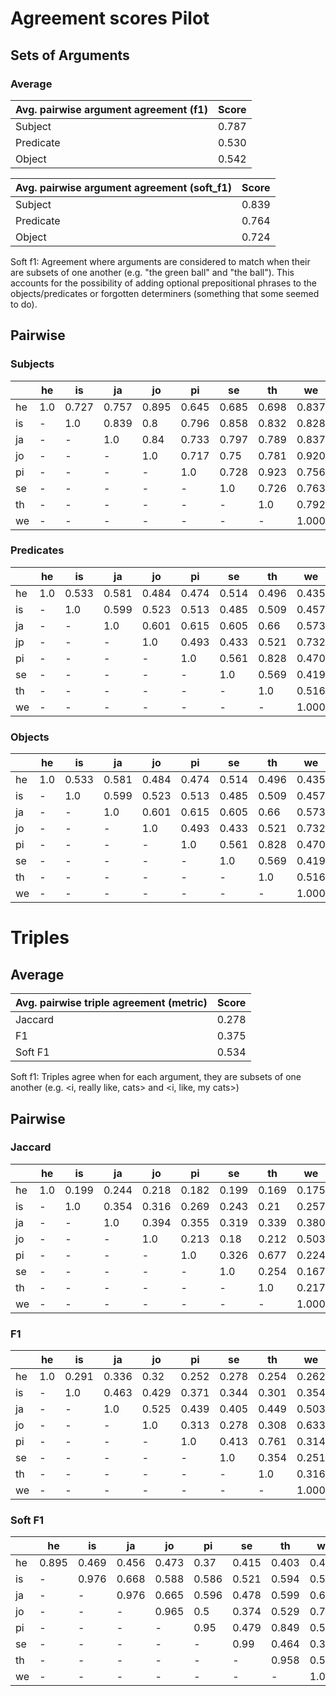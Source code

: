 # Agreement scores Pilot


## Sets of Arguments


### Average

| Avg. pairwise argument agreement (f1) | Score|
| ---------------- |:-------------:|
| Subject          | 0.787 |
| Predicate        | 0.530 |
| Object           | 0.542 |

| Avg. pairwise argument agreement (soft_f1) | Score|
| ---------- |:-------------:|
| Subject    | 0.839 |
| Predicate  | 0.764 |
| Object     | 0.724 |

Soft f1: Agreement where arguments are considered to match when their are subsets of one another (e.g. "the green ball" and "the ball"). This accounts for the possibility of adding optional prepositional phrases to the objects/predicates or forgotten determiners (something that some seemed to do).

## Pairwise ##

### Subjects
|    | he  | is    | ja    | jo    | pi    | se    | th    | we    |
|----|-----|-------|-------|-------|-------|-------|-------|-------|
| he | 1.0 | 0.727 | 0.757 | 0.895 | 0.645 | 0.685 | 0.698 | 0.837 |
| is | -   | 1.0   | 0.839 | 0.8   | 0.796 | 0.858 | 0.832 | 0.828 |
| ja | -   | -     | 1.0   | 0.84  | 0.733 | 0.797 | 0.789 | 0.837 |
| jo | -   | -     | -     | 1.0   | 0.717 | 0.75  | 0.781 | 0.920 |
| pi | -   | -     | -     | -     | 1.0   | 0.728 | 0.923 | 0.756 |
| se | -   | -     | -     | -     | -     | 1.0   | 0.726 | 0.763 |
| th | -   | -     | -     | -     | -     | -     | 1.0   | 0.792 |
| we | -   | -     | -     | -     | -     | -     | -     | 1.000 |

### Predicates
|    | he  | is    | ja    | jo    | pi    | se    | th    | we    |
|----|-----|-------|-------|-------|-------|-------|-------|-------|
| he | 1.0 | 0.533 | 0.581 | 0.484 | 0.474 | 0.514 | 0.496 | 0.435 |
| is | -   | 1.0   | 0.599 | 0.523 | 0.513 | 0.485 | 0.509 | 0.457 |
| ja | -   | -     | 1.0   | 0.601 | 0.615 | 0.605 | 0.66  | 0.573 |
| jp | -   | -     | -     | 1.0   | 0.493 | 0.433 | 0.521 | 0.732 |
| pi | -   | -     | -     | -     | 1.0   | 0.561 | 0.828 | 0.470 |
| se | -   | -     | -     | -     | -     | 1.0   | 0.569 | 0.419 |
| th | -   | -     | -     | -     | -     | -     | 1.0   | 0.516 |
| we | -   | -     | -     | -     | -     | -     | -     | 1.000 |

### Objects
|    | he  | is    | ja    | jo    | pi    | se    | th    | we    |
|----|-----|-------|-------|-------|-------|-------|-------|-------|
| he | 1.0 | 0.533 | 0.581 | 0.484 | 0.474 | 0.514 | 0.496 | 0.435 |
| is | -   | 1.0   | 0.599 | 0.523 | 0.513 | 0.485 | 0.509 | 0.457 |
| ja | -   | -     | 1.0   | 0.601 | 0.615 | 0.605 | 0.66  | 0.573 |
| jo | -   | -     | -     | 1.0   | 0.493 | 0.433 | 0.521 | 0.732 |
| pi | -   | -     | -     | -     | 1.0   | 0.561 | 0.828 | 0.470 |
| se | -   | -     | -     | -     | -     | 1.0   | 0.569 | 0.419 |
| th | -   | -     | -     | -     | -     | -     | 1.0   | 0.516 |
| we | -   | -     | -     | -     | -     | -     | -     | 1.000 |


# Triples

## Average

| Avg. pairwise triple agreement (metric) | Score|
| ---------------- |:-------------:|
| Jaccard          | 0.278 |
| F1               | 0.375 |
| Soft F1          | 0.534 |

Soft f1: Triples agree when for each argument, they are subsets of one another (e.g. <i, really like, cats> and <i, like, my cats>)

## Pairwise

### Jaccard
|    | he  | is    | ja    | jo    | pi    | se    | th    | we    |
|----|-----|-------|-------|-------|-------|-------|-------|-------|
| he | 1.0 | 0.199 | 0.244 | 0.218 | 0.182 | 0.199 | 0.169 | 0.175 |
| is | -   | 1.0   | 0.354 | 0.316 | 0.269 | 0.243 | 0.21  | 0.257 |
| ja | -   | -     | 1.0   | 0.394 | 0.355 | 0.319 | 0.339 | 0.380 |
| jo | -   | -     | -     | 1.0   | 0.213 | 0.18  | 0.212 | 0.503 |
| pi | -   | -     | -     | -     | 1.0   | 0.326 | 0.677 | 0.224 |
| se | -   | -     | -     | -     | -     | 1.0   | 0.254 | 0.167 |
| th | -   | -     | -     | -     | -     | -     | 1.0   | 0.217 |
| we | -   | -     | -     | -     | -     | -     | -     | 1.000 |

### F1
|    | he  | is    | ja    | jo    | pi    | se    | th    | we    |
|----|-----|-------|-------|-------|-------|-------|-------|-------|
| he | 1.0 | 0.291 | 0.336 | 0.32  | 0.252 | 0.278 | 0.254 | 0.262 |
| is | -   | 1.0   | 0.463 | 0.429 | 0.371 | 0.344 | 0.301 | 0.354 |
| ja | -   | -     | 1.0   | 0.525 | 0.439 | 0.405 | 0.449 | 0.503 |
| jo | -   | -     | -     | 1.0   | 0.313 | 0.278 | 0.308 | 0.633 |
| pi | -   | -     | -     | -     | 1.0   | 0.413 | 0.761 | 0.314 |
| se | -   | -     | -     | -     | -     | 1.0   | 0.354 | 0.251 |
| th | -   | -     | -     | -     | -     | -     | 1.0   | 0.316 |
| we | -   | -     | -     | -     | -     | -     | -     | 1.000 |

### Soft F1
|    | he  | is    | ja    | jo    | pi    | se    | th    | we    |
|----|-----|-------|-------|-------|-------|-------|-------|-------|
| he | 0.895 | 0.469 | 0.456 | 0.473 | 0.37  | 0.415 | 0.403 | 0.421 |
| is | -     | 0.976 | 0.668 | 0.588 | 0.586 | 0.521 | 0.594 | 0.580 |
| ja | -     | -     | 0.976 | 0.665 | 0.596 | 0.478 | 0.599 | 0.662 |
| jo | -     | -     | -     | 0.965 | 0.5   | 0.374 | 0.529 | 0.767 |
| pi | -     | -     | -     | -     | 0.95  | 0.479 | 0.849 | 0.519 |
| se | -     | -     | -     | -     | -     | 0.99  | 0.464 | 0.396 |
| th | -     | -     | -     | -     | -     | -     | 0.958 | 0.567 |
| we | -     | -     | -     | -     | -     | -     | -     | 1.000 |
